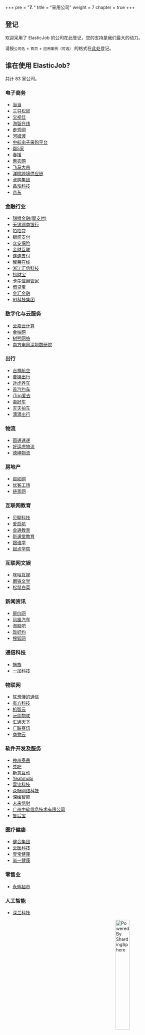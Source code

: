 +++ pre = "<b>7. </b>"
title = "采用公司"
weight = 7 chapter = true +++

## 登记

欢迎采用了 ElasticJob 的公司在此登记，您的支持是我们最大的动力。

请按`公司名` + `首页` + `应用案例（可选）` 的格式在[此处](https://github.com/apache/shardingsphere-elasticjob/issues/254)登记。

## 谁在使用 ElasticJob?

共计 83 家公司。

### 电子商务

<ul>
   <li><a href="http://www.dangdang.com/" rel="nofollow">当当</a></li>
    <li><a href="http://www.3songshu.com/" rel="nofollow">三只松鼠</a></li>
    <li><a href="http://www.bessky.cn/" rel="nofollow">宝视佳</a></li>
    <li><a href="https://www.haizol.com/" rel="nofollow">海智在线</a></li>
    <li><a href="http://www.xiu.com/" rel="nofollow">走秀网</a></li>
    <li><a href="https://www.homedo.com/" rel="nofollow">河姆渡</a></li>
    <li><a href="http://www.eavic.com/" rel="nofollow">中航电子采购平台</a></li>
    <li><a href="http://www.b5cai.com/" rel="nofollow">帮5采</a></li>
    <li><a href="https://www.chunbo.com/" rel="nofollow">春播</a></li>
    <li><a href="https://www.cnhnb.com/" rel="nofollow">惠农网</a></li>
    <li><a href="https://www.dazong.com/" rel="nofollow">飞马大宗</a></li>
    <li><a href="https://www.yunyangtao.com/" rel="nofollow">洋桃跨境供应链</a></li>
    <li><a href="https://www.dg-mall.com/" rel="nofollow">点购集团</a></li>
    <li><a href="https://nexposter.com/" rel="nofollow">晶泓科技</a></li>
    <li><a href="https://www.jd.com/" rel="nofollow">京东</a></li>
</ul>

### 金融行业

<ul>
    <li><a href="https://www.bestpay.com.cn/" rel="nofollow">甜橙金融(翼支付)</a></li>
    <li><a href="http://www.wxsbank.com/" rel="nofollow">无锡锡商银行</a></li>
    <li><a href="https://www.ppdai.com/" rel="nofollow">拍拍贷</a></li>
    <li><a href="https://www.ysepay.com/" rel="nofollow">银盛支付</a></li>
    <li><a href="https://www.zhongan.com/" rel="nofollow">众安保险</a></li>
    <li><a href="http://www.jchl.com/" rel="nofollow">金财互联</a></li>
    <li><a href="https://www.lianlianpay.com/" rel="nofollow">连连支付</a></li>
    <li><a href="http://www.yaolaivip.com/" rel="nofollow">耀莱在线</a></li>
    <li><a href="http://www.icinfo.cn/" rel="nofollow">浙江汇信科技</a></li>
    <li><a href="https://www.laocaibao.com/" rel="nofollow">捞财宝</a></li>
    <li><a href="https://www.kaniu.com/" rel="nofollow">卡牛信用管家</a></li>
    <li><a href="http://www.jiedaibao.com/" rel="nofollow">借贷宝</a></li>
    <li><a href="https://www.jinhui365.com/" rel="nofollow">金汇金融</a></li>
    <li><a href="http://www.91techgroup.com/" rel="nofollow">91科技集团</a></li>
</ul>

### 数字化与云服务

<ul>
    <li><a href="http://www.yunjiacloud.com/" rel="nofollow">云嘉云计算</a></li>
    <li><a href="https://www.joyowo.com/" rel="nofollow">金柚网</a></li>
    <li><a href="https://www.treebear.cn/" rel="nofollow">树熊网络</a></li>
    <li><a href="https://www.szdgri.com/" rel="nofollow">南方电网深圳数研院</a></li>
</ul>

### 出行

<ul>
    <li><a href="http://www.juneyaoair.com/" rel="nofollow">吉祥航空</a></li>
    <li><a href="https://www.caocaokeji.cn/" rel="nofollow">曹操出行</a></li>
    <li><a href="https://www.tuhu.cn/" rel="nofollow">途虎养车</a></li>
    <li><a href="https://www.01zhuanche.com/" rel="nofollow">首汽约车</a></li>
    <li><a href="https://www.itrip.com/" rel="nofollow">iTrip爱去</a></li>
    <li><a href="https://www.maihaoche.com/" rel="nofollow">卖好车</a></li>
    <li><a href="https://www.ttpai.cn/" rel="nofollow">天天拍车</a></li>
    <li><a href="https://www.didiglobal.com/" rel="nofollow">滴滴出行</a></li>
</ul>

### 物流

<ul>
    <li><a href="http://www.yto.net.cn/" rel="nofollow">圆通速递</a></li> 
    <li><a href="http://www.haoyunhu56.com/" rel="nofollow">好运虎物流</a></li>
    <li><a href="http://www.dekuncn.com/" rel="nofollow">德坤物流</a></li>
</ul>

### 房地产

<ul>
    <li><a href="http://www.ziroom.com/" rel="nofollow">自如网</a></li>
    <li><a href="https://www.ucommune.com/" rel="nofollow">优客工场</a></li>
    <li><a href="https://www.lianjia.com/" rel="nofollow">链家网</a></li>
</ul>

### 互联网教育

<ul>
    <li><a href="https://www.ibeiliao.com/" rel="nofollow">贝聊科技</a></li>
    <li><a href="http://www.iqihang.com/" rel="nofollow">爱启航</a></li>
    <li><a href="https://willclass.com/" rel="nofollow">会通教育</a></li>
    <li><a href="http://www.thinktown.com/" rel="nofollow">新课堂教育</a></li>
    <li><a href="https://www.genshuixue.com/" rel="nofollow">跟谁学</a></li>
    <li><a href="https://www.qidianla.com/" rel="nofollow">起点学院</a></li>
</ul>

### 互联网文娱

<ul>
    <li><a href="https://g.10086.cn/" rel="nofollow">咪咕互娱</a></li>
    <li><a href="https://www.motie.com/" rel="nofollow">磨铁文学</a></li>
    <li><a href="http://changemax.cn/" rel="nofollow">松鼠白菜</a></li>
</ul>

### 新闻资讯

<ul>
    <li><a href="http://bj.fangjia.com/" rel="nofollow">房价网</a></li>
    <li><a href="https://auto.ifeng.com/" rel="nofollow">凤凰汽车</a></li>
    <li><a href="https://www.taoguba.com.cn/" rel="nofollow">淘股吧</a></li>
    <li><a href="https://www.fanhaoyue.com/" rel="nofollow">饭好约</a></li>
    <li><a href="https://www.sohu.com/" rel="nofollow">搜狐网</a></li>
</ul>

### 通信科技

<ul>
    <li><a href="https://www.meizu.com/" rel="nofollow">魅族</a></li>
    <li><a href="https://www.oneplus.com/cn" rel="nofollow">一加科技</a></li>
</ul>

### 物联网

<ul>
    <li><a href="https://thinkiot.lenovo.com/" rel="nofollow">联想懂的通信</a></li>
    <li><a href="http://www.neoway.com/" rel="nofollow">有方科技</a></li>
    <li><a href="https://www.gizwits.com/" rel="nofollow">机智云</a></li>
    <li><a href="http://www.gdyuanpeng.com/" rel="nofollow">沅朋物联</a></li>
    <li><a href="https://www.g7.com.cn/" rel="nofollow">汇通天下</a></li>
    <li><a href="http://www.glsx.com.cn/">广联赛讯</a></li>
    <li><a href="https://sunwuu.com">商物云</a></li>
</ul>

### 软件开发及服务

<ul>
    <li><a href="https://www.ultrapower.com.cn/" rel="nofollow">神州泰岳</a></li>
    <li><a href="http://www.duiba.com.cn" rel="nofollow">兑吧</a></li>
    <li><a href="http://www.cig.com.cn/" rel="nofollow">新意互动</a></li>
    <li><a href="https://cn.yeahmobi.com/" rel="nofollow">Yeahmobi</a></li>
    <li><a href="http://www.leimingtech.com/" rel="nofollow">雷铭科技</a></li>
    <li><a href="https://www.zyzc8.com/" rel="nofollow">众畅网络科技</a></li>
    <li><a href="http://www.deepdraw.cn/" rel="nofollow">深绘智能</a></li>
    <li><a href="https://www.go-future.cn/" rel="nofollow">未来信封</a></li>
    <li><a href="http://www.gzcss.net/" rel="nofollow">广州中软信息技术有限公司</a></li>
    <li><a href="https://www.shb.ltd/" rel="nofollow">售后宝</a></li>
</ul>

### 医疗健康

<ul>
    <li><a href="https://www.hh.global/" rel="nofollow">健合集团</a></li>
    <li><a href="http://www.yunyichina.cn/" rel="nofollow">云医科技</a></li>
    <li><a href="https://www.120yibao.com/" rel="nofollow">壹宝健康</a></li>
    <li><a href="https://www.sytown.cn/" rel="nofollow">尚一健康</a></li>
</ul>

### 零售业

<ul>
    <li><a href="http://www.yonghui.com.cn/" rel="nofollow">永辉超市</a></li>
</ul>

### 人工智能

<ul>
    <li><a href="https://www.deepblueai.com/" rel="nofollow">深兰科技</a></li>
</ul>


<img src="https://shardingsphere.apache.org/community/image/powered-by.png" width = "30%" height = "30%" align="right" alt="Powered By ShardingSphere" />
